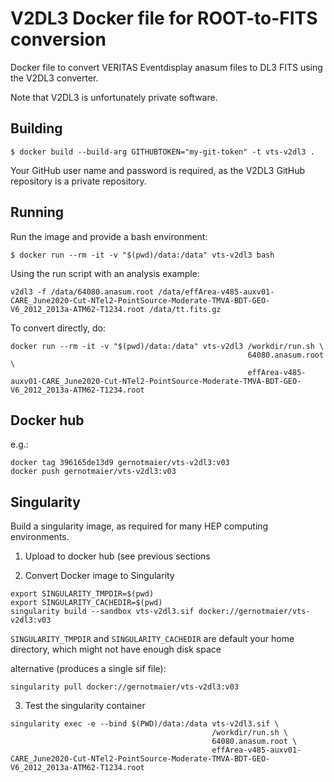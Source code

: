 # V2DL3 Docker file for ROOT-to-FITS conversion

Docker file to convert VERITAS Eventdisplay anasum files to DL3 FITS using the V2DL3 converter. 

Note that V2DL3 is unfortunately private software.

## Building

```
$ docker build --build-arg GITHUBTOKEN="my-git-token" -t vts-v2dl3 .
```

Your GitHub user name and password is required, as the V2DL3 GitHub repository is a private repository.

## Running

Run the image and provide a bash environment:

```
$ docker run --rm -it -v "$(pwd)/data:/data" vts-v2dl3 bash
```

Using the run script with an analysis example:
```
v2dl3 -f /data/64080.anasum.root /data/effArea-v485-auxv01-CARE_June2020-Cut-NTel2-PointSource-Moderate-TMVA-BDT-GEO-V6_2012_2013a-ATM62-T1234.root /data/tt.fits.gz
```

To convert directly, do:
```
docker run --rm -it -v "$(pwd)/data:/data" vts-v2dl3 /workdir/run.sh \
                                                     64080.anasum.root \
                                                     effArea-v485-auxv01-CARE_June2020-Cut-NTel2-PointSource-Moderate-TMVA-BDT-GEO-V6_2012_2013a-ATM62-T1234.root
```

## Docker hub

e.g.:
```
docker tag 396165de13d9 gernotmaier/vts-v2dl3:v03
docker push gernotmaier/vts-v2dl3:v03

```

## Singularity

Build a singularity image, as required for many HEP computing environments.

1. Upload to docker hub (see previous sections

2. Convert Docker image to Singularity
```
export SINGULARITY_TMPDIR=$(pwd)
export SINGULARITY_CACHEDIR=$(pwd)
singularity build --sandbox vts-v2dl3.sif docker://gernotmaier/vts-v2dl3:v03
```
`SINGULARITY_TMPDIR` and `SINGULARITY_CACHEDIR` are default your home directory, which might not have enough disk space

alternative (produces a single sif file):
```
singularity pull docker://gernotmaier/vts-v2dl3:v03
```

3. Test the singularity container
```
singularity exec -e --bind $(PWD)/data:/data vts-v2dl3.sif \
                                             /workdir/run.sh \
                                             64080.anasum.root \
                                             effArea-v485-auxv01-CARE_June2020-Cut-NTel2-PointSource-Moderate-TMVA-BDT-GEO-V6_2012_2013a-ATM62-T1234.root
```
